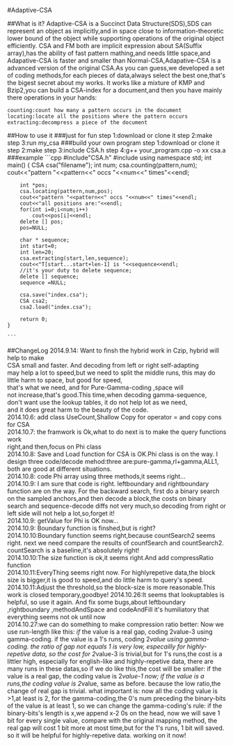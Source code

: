 #Adaptive-CSA

##What is it?
	Adaptive-CSA is a Succinct Data Structure(SDS),SDS can represent an
	object as implicitly,and in space close to information-theoretic 
	lower bound of the object while supporting operations of the 
	original object efficiently.
	CSA and FM both are implicit expression about SA(Suffix array),has 
	the ability of fast pattern mathing,and needs little space,and 
	Adapative-CSA is faster and smaller than Normal-CSA,Adapative-CSA
	is a advanced version of the original CSA.As you can guess,we 
	developed a set of coding methods,for each pieces of data,always 
	select the best one,that's the bigest secret about my works.
	It works like a mixture of KMP and Bzip2,you can build a CSA-index 
	for a document,and then you have mainly there operations in your hands:
	
	counting:count how many a pattern occurs in the document
	locating:locate all the positions where the pattern occurs
	extracting:decompress a piece of the document
##How to use it
###just for fun
	step 1:download  or clone it
	step 2:make
	step 3:run my_csa
###build your own program 
	step 1:download or clone it
	step 2:make
	step 3:include CSA.h
	step 4:g++ your_program.cpp -o xx csa.a
###example
	```cpp
	#include"CSA.h"
	#include<iostream>
	using namespace std;
	int main()
	{
		CSA csa("filename");
		int num;
		csa.counting(pattern,num);
		cout<<"pattern "<<pattern<<" occs "<<num<<" times"<<endl;

		int *pos;
		csa.locating(pattern,num,pos);
		cout<<"pattern "<<pattern<<" occs "<<num<<" times"<<endl;
		cout<<"all positions are:"<<endl;
		for(int i=0;i<num;i++)
			cout<<pos[i]<<endl;
		delete [] pos;
		pos=NULL;

		char * sequence;
		int start=0;
		int len=20;
		csa.extracting(start,len,sequence);
		cout<<"T[start...start+len-1] is "<<sequence<<endl;
		//it's your duty to delete sequence;
		delete [] sequence;
		sequence =NULL;
		
		csa.save("index.csa");
		CSA csa2;
		csa2.load("index.csa");

		return 0;
	}

	```
##ChangeLog
	2014.9.14: Want to finsh the hybrid work in Czip, hybrid will help to make  
	           CSA small and faster. And decoding from left or right self-adapting  
			   may help a lot to speed,but we need to split the middle runs,
			   this may do little harm to space, but good for speed,  
			   that's what we need, and for Pure-Gamma-coding ,space will  
			   not increase,that's good.This time,when decoding gamma-sequence,  
			   don't want use the lookup tables, it do not help lot as we need,  
			   and it does great harm to the beauty of the code.  
	2014.10.6: add class UseCount,Shallow Copy for operator = and copy cons for CSA  
	2014.10.7: the framwork is Ok,what to do next is to make the query functions work  
				right,and then,focus on Phi class  
	2014.10.8: Save and Load function for CSA is OK.Phi class is on the way.
	           I design three code/decode mehod:three are:pure-gamma,rl+gamma,ALL1,
			   both are good at different situations.  
	2014.10.8: code Phi array using three methods,it seems right...  
	2014.10.9: I am sure that code is right. leftboundary and rightboundary function
	           are on the way. For the backward search, first do a binary search on 
			   the sampled anchors,and then decode a block,the costs on binary search
			   and sequence-decode diffs not very much,so decoding from right or left
			   side will not help a lot,so,forget it!  
	2014.10.9: getValue for Phi is OK now...  
	2014.10.9: Boundary function is finshed,but is right?  
	2014.10.10:Boundary function seems right,because countSearch2 seems right.
	           next we need compare the results of counfSearch and countSearch2.
			   countSearch is a baseline,it's absolutely right!  
	2014.10.10:The size function is ok,it seems right.And add compressRatio function  
	2014.10.11:EveryThing seems right now. For highlyrepetive data,the block size 
	           is bigger,it is good to speed,and do little harm to query's speed.  
	2014.10.11:Adjust the threshold,so the block-size is more reasonable.This work 
	           is closed temporary,goodbye! 
	2014.10.26:It seems that lookuptables is helpful, so use it again. And fix some
	           bugs,about leftboundary ,rightboundary ,methodAndSpace and codeAndFill
			   it's humiliatory that everything seems not ok until now  
	2014.10.27:we can do something to make compression ratio better:
	           Now we use run-length like this:
			   *if* the value is a real gap, coding 2value-3 using gamma-coding.
			   if the value is a 1's runs, coding 2*value using gamma-coding.
			   the ratio of gap not equals 1 is very low, especailly for highly-repetive
			   data, so the cost for 2*value-3 is trivial,but for 1's runs,the cost is
			   a littler high, especially for english-like and highly-repetive data,
			   there are many runs in these datas,so if we do like this,the cost will 
			   be smaller:
			   if the value is a real gap, the coding value is 2*value-1 now;
			   if the value is a runs,the coding value is 2*value, same as before.
			   because the low ratio,the change of real gap is trivial.
			   what important is: now all the coding value is >1,at least is 2,
			   for the gamma-coding,the 0's num  preceding the binary-bits of the 
			   value is at least 1, so we can change the gamma-coding's rule:
			   if the binary-bits's length is x,we append x-2 0s on the head,
			   now we will save 1 bit for every single value, compare with the 
			   original mapping method, the real gap will cost 1 bit more at most
			   time,but for the 1's runs, 1 bit will saved. 
			   so it will be helpful for highly-repetive data.
			   working on it now!


